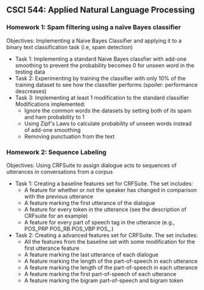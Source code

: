<h2>CSCI 544: Applied Natural Language Processing</h2>
<h3>Homework 1: Spam filtering using a naïve Bayes classifier</h3>
<p>
    Objectives: Implementing a Naive Bayes Classifier and applying it to a 
    binary text classification task (i.e, spam detection)
</p>
<ul>
    <li>
        Task 1: Implementing a standard Naive Bayes classfier with add-one 
        smoothing to prevent the probability becomes 0 for unseen word in 
        the testing data
    </li>
    <li>
        Task 2: Experimenting by training the classifier with only 10% of the 
        training dataset to see how the classifier performs (spoiler: 
        performance descreases) 
    </li>
    <li>
        Task 3: Implementing at least 1 modification to the standard classifier
        Modifications implemented:
        <ul>
            <li>
                Ignore the common words the datasets by setting both of its
                spam and ham probability to 1
            </li>
            <li>
                Using Zipf's Laws to calculate probability of unseen words
                instead of add-one smoothing
            </li>
            <li>
                Removing punctuation from the text
            </li>
        </ul> 
    </li>
</ul>
<h3>Homework 2: Sequence Labeling</h3>
<p>
    Objectives: Using CRFSuite to assign dialogue acts to sequences of 
    utterances in conversations from a corpus
</p>
<ul>
    <li>
        Task 1: Creating a baseline features set for CRFSuite. The set includes:
        <ul>
            <li>
                A feature for whether or not the speaker has changed in 
                comparison with the previous utterance
            </li>
            <li>
                A feature marking the first utterance of the dialogue
            </li>
            <li>
                A feature for every token in the utterance (see the description 
                of CRFsuite for an example)
            </li>
            <li>
                A feature for every part of speech tag in the utterance (e.g., 
                POS_PRP POS_RB POS_VBP POS_.)
            </li>
        </ul> 
    </li>
    <li>
        Task 2: Creating a advanced features set for CRFSuite. The set includes:
        <ul>
            <li>
                All the features from the baseline set with some modification
                for the first utterance feature
            </li>
            <li>
                A feature marking the last utterance of each dialogue
            </li>
            <li>
                A feature marking the length of the part-of-speech in each 
                utterance
            </li>
            <li>
                A feature marking the length of the part-of-speech in each 
                utterance
            </li>
            <li>
                A feature marking the first part-of-speech of each utterance
            </li>
            <li>
                A feature marking the bigram part-of-speech and bigram token
            </li>
        </ul> 
    </li>
</ul>
